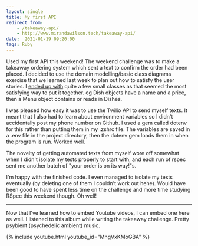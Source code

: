 ```yaml
---
layout: single
title: My first API
redirect from:
    - /takeaway-api/
    - http://www.mirandawilson.tech/takeaway-api/
date:  2021-01-19 09:20:00
tags: Ruby
---
```

Used my first API this weekend! The weekend challenge was to make a takeaway ordering system which sent a text to confirm the order had been placed. I decided to use the domain modelling/basic class diagrams exercise that we learned last week to plan out how to satisfy the user stories. I [ended up with](https://github.com/mscwilson/takeaway-challenge) quite a few small classes as that seemed the most satisfying way to put it together. eg Dish objects have a name and a price, then a Menu object contains or reads in Dishes.

I was pleased how easy it was to use the Twilio API to send myself texts. It meant that I also had to learn about environment variables so I didn't accidentally post my phone number on Github. I used a gem called dotenv for this rather than putting them in my .zshrc file. The variables are saved in a .env file in the project directory, then the dotenv gem loads them in when the program is run. Worked well.

The novelty of getting automated texts from myself wore off somewhat when I didn't isolate my tests properly to start with, and each run of rspec sent me another batch of "your order is on its way!"s.

I'm happy with the finished code. I even managed to isolate my tests eventually (by deleting one of them I couldn't work out hehe). Would have been good to have spent less time on the challenge and more time studying RSpec this weekend though. Oh well!  

***
Now that I've learned how to embed Youtube videos, I can embed one here as well. I listened to this album while writing the takeaway challenge. Pretty psybient (psychedelic ambient) music.

{% include youtube.html youtube_id="MhgVxKMoGBA" %}
